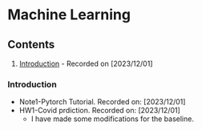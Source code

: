 # Machine Learning 

## Contents
1. [Introduction](#introduction) - Recorded on [2023/12/01]

### Introduction
- Note1-Pytorch Tutorial. Recorded on: [2023/12/01]
- HW1-Covid prdiction. Recorded on: [2023/12/01]
  - I have made some modifications for the baseline.
